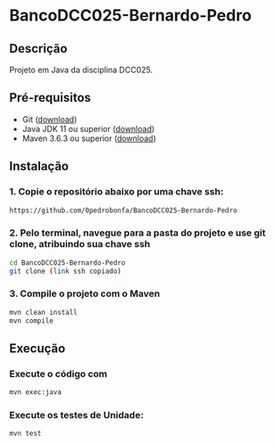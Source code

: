 # BancoDCC025-Bernardo-Pedro

## Descrição

Projeto em Java da disciplina DCC025.

## Pré-requisitos

- Git ([download](https://git-scm.com/))
- Java JDK 11 ou superior ([download](https://www.oracle.com/java/technologies/javase-jdk11-downloads.html))
- Maven 3.6.3 ou superior ([download](https://maven.apache.org/download.cgi))

## Instalação

###  1. Copie o repositório abaixo por uma chave ssh:
```bash
https://github.com/0pedrobonfa/BancoDCC025-Bernardo-Pedro
```
### 2. Pelo terminal, navegue para a pasta do projeto e use git clone, atribuindo sua chave ssh

```bash
cd BancoDCC025-Bernardo-Pedro
git clone (link ssh copiado)
```

### 3. Compile o projeto com o Maven

```bash
mvn clean install
mvn compile
```

## Execução

### Execute o código com

```bash
mvn exec:java
```
### Execute os testes de Unidade:

```bash
mvn test
```

